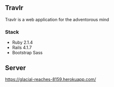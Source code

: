 ## Travlr

Travlr is a web application for the adventorous mind

### Stack

- Ruby 2.1.4
- Rails 4.1.7
- Bootstrap Sass

## Server
https://glacial-reaches-8159.herokuapp.com/  
